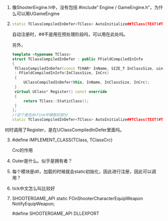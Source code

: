 1. 像ShooterEngine.h中，没有包括 #include“ Engine / GameEngine.h”，为什么可以用UGameEngine

2. ```cpp
   static TClassCompiledInDefer<TClass> AutoInitialize##TClass(TEXT(#TClass), sizeof(TClass), TClassCrc); 
   ```

   自动注册时，##不是用在预处理阶段吗，可以用在此处吗。

   另外，

   ```cpp
   template <typename TClass>
   struct TClassCompiledInDefer : public FFieldCompiledInInfo
   {
   	TClassCompiledInDefer(const TCHAR* InName, SIZE_T InClassSize, uint32 InCrc)
   	: FFieldCompiledInInfo(InClassSize, InCrc)
   	{
   		UClassCompiledInDefer(this, InName, InClassSize, InCrc);
   	}
   	virtual UClass* Register() const override
   	{
   		return TClass::StaticClass();
   	}
   };
   //这个是在define中摘取的部分
   static TClassCompiledInDefer<TClass> AutoInitialize##TClass(TEXT(#TClass), sizeof(TClass), TClassCrc); 
   ```

何时调用了Register，是在UClassCompiledInDefer里面吗。

3. #define IMPLEMENT_CLASS(TClass, TClassCrc)

   Crc的作用

4. Outer是什么。似乎是拥有者？

5. 每个模块是dll，加载的时候就会static初始化，因此进行注册，因此可以调用？

6. tick中文怎么叫比较好

7. SHOOTERGAME_API static FOnShooterCharacterEquipWeapon NotifyEquipWeapon;

   #define SHOOTERGAME_API DLLEXPORT


